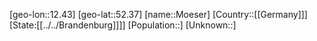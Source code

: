 ﻿---
location: [52.37,12.43]
type: City
tags:
- geo/City


SpocWebEntityId: 32701
isDeleted: false
confidential: public

---
[geo-lon::12.43]
[geo-lat::52.37]
[name::Moeser]
[Country::[[Germany]]]
[State:[[../../Brandenburg]]]]
[Population::]
[Unknown::]

